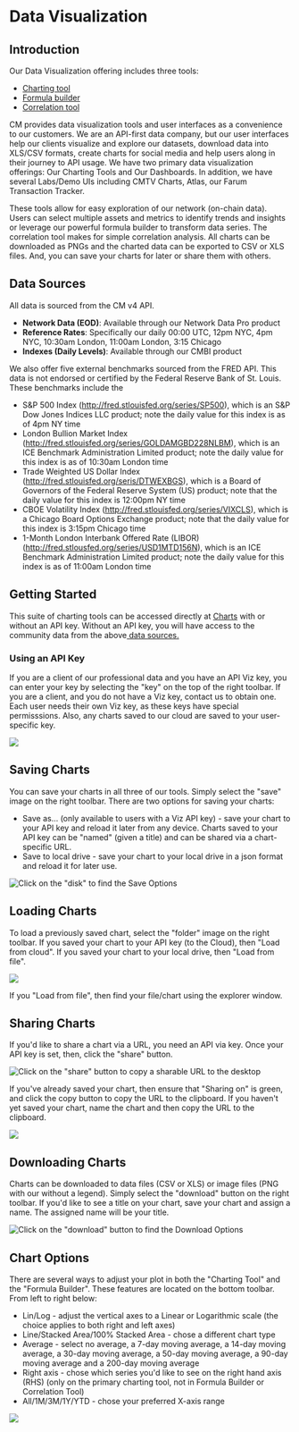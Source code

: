 # Data Visualization

## Introduction

Our Data Visualization offering includes three tools:

* [Charting tool](../charting-tools/charting-tool/)
* [Formula builder](../charting-tools/formula-builder.md)
* [Correlation tool](../charting-tools/correlation-tool.md)

CM provides data visualization tools and user interfaces as a convenience to our customers. We are an API-first data company, but our user interfaces help our clients visualize and explore our datasets, download data into XLS/CSV formats, create charts for social media and help users along in their journey to API usage. We have two primary data visualization offerings: Our Charting Tools and Our Dashboards. In addition, we have several Labs/Demo UIs including CMTV Charts, Atlas, our Farum Transaction Tracker.

These tools allow for easy exploration of our network (on-chain data). Users can select multiple assets and metrics to identify trends and insights or leverage our powerful formula builder to transform data series. The correlation tool makes for simple correlation analysis. All charts can be downloaded as PNGs and the charted data can be exported to CSV or XLS files. And, you can save your charts for later or share them with others.

## Data Sources

All data is sourced from the CM v4 API.

* **Network Data (EOD)**: Available through our Network Data Pro product
* **Reference Rates**: Specifically our daily 00:00 UTC, 12pm NYC, 4pm NYC, 10:30am London, 11:00am London, 3:15 Chicago
* **Indexes (Daily Levels)**: Available through our CMBI product

We also offer five external benchmarks sourced from the FRED API. This data is not endorsed or certified by the Federal Reserve Bank of St. Louis. These benchmarks include the

* S\&P 500 Index (http://fred.stlouisfed.org/series/SP500), which is an S\&P Dow Jones Indices LLC product; note the daily value for this index is as of 4pm NY time
* London Bullion Market Index (http://fred.stlouisfed.org/series/GOLDAMGBD228NLBM), which is an ICE Benchmark Administration Limited product; note the daily value for this index is as of 10:30am London time
* Trade Weighted US Dollar Index (http://fred.stlouisfed.org/seris/DTWEXBGS), which is a Board of Governors of the Federal Reserve System (US) product; note that the daily value for this index is 12:00pm NY time
* CBOE Volatility Index (http://fred.stlouisfed.org/series/VIXCLS), which is a Chicago Board Options Exchange product; note that the daily value for this index is 3:15pm Chicago time
* 1-Month London Interbank Offered Rate (LIBOR) (http://fred.stlousfed.org/series/USD1MTD156N), which is an ICE Benchmark Administration Limited product; note the daily value for this index is as of 11:00am London time

## Getting Started

This suite of charting tools can be accessed directly at [Charts](https://network-charts.coinmetrics.io/) with or without an API key. Without an API key, you will have access to the community data from the above[ data sources.](./#data-sources)

### Using an API Key

If you are a client of our professional data and you have an API Viz key, you can enter your key by selecting the "key" on the top of the right toolbar. If you are a client, and you do not have a Viz key, contact us to obtain one. Each user needs their own Viz key, as these keys have special permisssions. Also, any charts saved to our cloud are saved to your user-specific key.

![](../../.gitbook/assets/Screen%20Shot%202020-12-20%20at%204.48.50%20PM.png)

## Saving Charts

You can save your charts in all three of our tools. Simply select the "save" image on the right toolbar. There are two options for saving your charts:

* Save as... (only available to users with a Viz API key) - save your chart to your API key and reload it later from any device. Charts saved to your API key can be "named" (given a title) and can be shared via a chart-specific URL.
* Save to local drive - save your chart to your local drive in a json format and reload it for later use.

![Click on the "disk" to find the Save Options](../../.gitbook/assets/Screen%20Shot%202020-12-21%20at%2011.51.39%20AM.png)

## Loading Charts

To load a previously saved chart, select the "folder" image on the right toolbar. If you saved your chart to your API key (to the Cloud), then "Load from cloud". If you saved your chart to your local drive, then "Load from file".

![](../../.gitbook/assets/Screen%20Shot%202021-07-19%20at%2010.00.54%20AM.png)

If you "Load from file", then find your file/chart using the explorer window.

## Sharing Charts

If you'd like to share a chart via a URL, you need an API via key. Once your API key is set, then, click the "share" button.

![Click on the "share" button to copy a sharable URL to the desktop](../../.gitbook/assets/Screen%20Shot%202020-12-30%20at%2012.33.01%20PM.png)

If you've already saved your chart, then ensure that "Sharing on" is green, and click the copy button to copy the URL to the clipboard. If you haven't yet saved your chart, name the chart and then copy the URL to the clipboard.

![](../../.gitbook/assets/Screen%20Shot%202020-12-30%20at%2012.36.51%20PM.png)

## Downloading Charts

Charts can be downloaded to data files (CSV or XLS) or image files (PNG with our without a legend). Simply select the "download" button on the right toolbar. If you'd like to see a title on your chart, save your chart and assign a name. The assigned name will be your title.

![Click on the "download" button to find the Download Options](../../.gitbook/assets/Screen%20Shot%202020-12-30%20at%2012.21.12%20PM.png)

## Chart Options

There are several ways to adjust your plot in both the "Charting Tool" and the "Formula Builder". These features are located on the bottom toolbar. From left to right below:

* Lin/Log - adjust the vertical axes to a Linear or Logarithmic scale (the choice applies to both right and left axes)
* Line/Stacked Area/100% Stacked Area - chose a different chart type
* Average - select no average, a 7-day moving average, a 14-day moving average, a 30-day moving average, a 50-day moving average, a 90-day moving average and a 200-day moving average
* Right axis - chose which series you'd like to see on the right hand axis (RHS) (only on the primary charting tool, not in Formula Builder or Correlation Tool)
* All/1M/3M/1Y/YTD - chose your preferred X-axis range

![](../../.gitbook/assets/Screen%20Shot%202021-05-14%20at%209.01.54%20AM.png)
